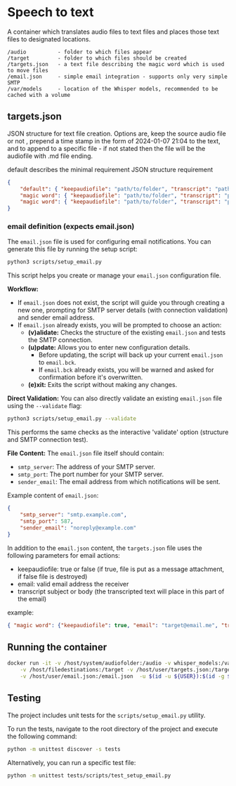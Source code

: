 # Speech to text 

A container which translates audio files to text files and places those text files to designated locations.

```text
/audio          - folder to which files appear
/target         - folder to which files should be created
/targets.json   - a text file describing the magic word which is used to move files
/email.json     - simple email integration - supports only very simple SMTP
/var/models     - location of the Whisper models, recommended to be cached with a volume
```

## targets.json

JSON structure for text file creation. Options are, keep the source audio file or not
, prepend a time stamp in the form of 2024-01-07 21:04 to the text, and to append to a
specific file - if not stated then the file will be the audiofile with .md file ending.

default describes the minimal requirement JSON structure requirement

```json
{
    "default": { "keepaudiofile": "path/to/folder", "transcript": "path/to/folder" }, 
    "magic word": { "keepaudiofile": "path/to/folder", "transcript": "path/to/folder", "filename":"filename_to_append_transcripts_to" },
    "magic word": { "keepaudiofile": "path/to/folder", "transcript": "path/to/folder", "filename":"filename_to_append_transcripts_to", "timestamp": true },
}
```

### email definition (expects email.json)

The `email.json` file is used for configuring email notifications. You can generate this file by running the setup script:
```bash
python3 scripts/setup_email.py
```
This script helps you create or manage your `email.json` configuration file.

**Workflow:**
- If `email.json` does not exist, the script will guide you through creating a new one, prompting for SMTP server details (with connection validation) and sender email address.
- If `email.json` already exists, you will be prompted to choose an action:
    - **(v)alidate:** Checks the structure of the existing `email.json` and tests the SMTP connection.
    - **(u)pdate:** Allows you to enter new configuration details.
        - Before updating, the script will back up your current `email.json` to `email.bck`.
        - If `email.bck` already exists, you will be warned and asked for confirmation before it's overwritten.
    - **(e)xit:** Exits the script without making any changes.

**Direct Validation:**
You can also directly validate an existing `email.json` file using the `--validate` flag:
```bash
python3 scripts/setup_email.py --validate
```
This performs the same checks as the interactive 'validate' option (structure and SMTP connection test).

**File Content:**
The `email.json` file itself should contain:
- `smtp_server`: The address of your SMTP server.
- `smtp_port`: The port number for your SMTP server.
- `sender_email`: The email address from which notifications will be sent.

Example content of `email.json`:
```json
{
    "smtp_server": "smtp.example.com",
    "smtp_port": 587,
    "sender_email": "noreply@example.com"
}
```

In addition to the `email.json` content, the `targets.json` file uses the following parameters for email actions:
- keepaudiofile: true or false (if true, file is put as a message attachment, if false file is destroyed)
- email: valid email address the receiver
- transcript subject or body (the transcripted text will place in this part of the email)

example:

```json
{ "magic word": {"keepaudiofile": true, "email": "target@email.me", "transcript": "subject"}}
```

## Running the container

```bash
docker run -it -v /host/system/audiofolder:/audio -v whisper_models:/var/models \
    -v /host/filedestinations:/target -v /host/user/targets.json:/targets.json \
    -v /host/user/email.json:/email.json  -u $(id -u ${USER}):$(id -g ${USER}) speech2text
```

## Testing

The project includes unit tests for the `scripts/setup_email.py` utility.

To run the tests, navigate to the root directory of the project and execute the following command:

```bash
python -m unittest discover -s tests
```

Alternatively, you can run a specific test file:
```bash
python -m unittest tests/scripts/test_setup_email.py
```
